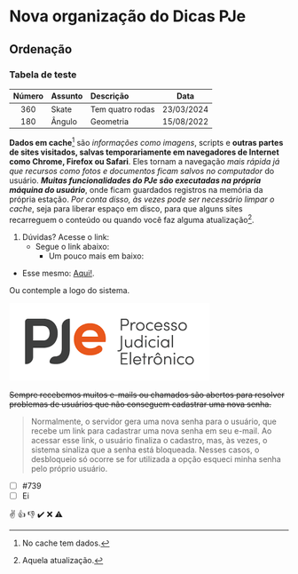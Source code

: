 # Nova organização do Dicas PJe

## Ordenação

### Tabela de teste

| Número | Assunto | Descrição | Data |
|:-:|:-|:-|:-:|
| 360 | Skate | Tem quatro rodas | 23/03/2024 |
| 180 | Ângulo | Geometria| 15/08/2022 |


**Dados em cache**[^1] são *informações como imagens*, scripts e **outras partes de sites visitados, salvas temporariamente em navegadores de Internet como Chrome, Firefox ou Safari**. Eles tornam a navegação *mais rápida já que recursos como fotos e documentos ficam salvos no computador* do usuário. ***Muitas funcionalidades do PJe são executadas na própria máquina do usuário***, onde ficam guardados registros na memória da própria estação. *Por conta disso, às vezes pode ser necessário limpar o cache*, seja para liberar espaço em disco, para que alguns sites recarreguem o conteúdo ou quando você faz alguma atualização[^2].


[^1]: No cache tem dados.
[^2]: Aquela atualização.


1. Dúvidas? Acesse o link:
    - Segue o link abaixo:
        - Um pouco mais em baixo:
- Esse mesmo: [Aqui!](https://pjeje.github.io/dicas/dicas/).

Ou contemple a logo do sistema.

![Texto alternativo](img/imagempje.png)


~~Sempre recebemos muitos e-mails ou chamados são abertos para resolver problemas de usuários que não conseguem cadastrar uma nova senha.~~

> Normalmente, o servidor gera uma nova senha para o usuário, que recebe um link para cadastrar uma nova senha em seu e-mail. Ao acessar esse link, o usuário finaliza o cadastro, mas, às vezes, o sistema sinaliza que a senha está bloqueada. Nesses casos, o desbloqueio só ocorre se for utilizada a opção esqueci minha senha pelo próprio usuário.

- [ ] #739
- [ ] Ei

:v:
:+1:
:-1:
:heavy_check_mark:
:x:
:warning:


<!-- Não tenho nada a esconder -->
